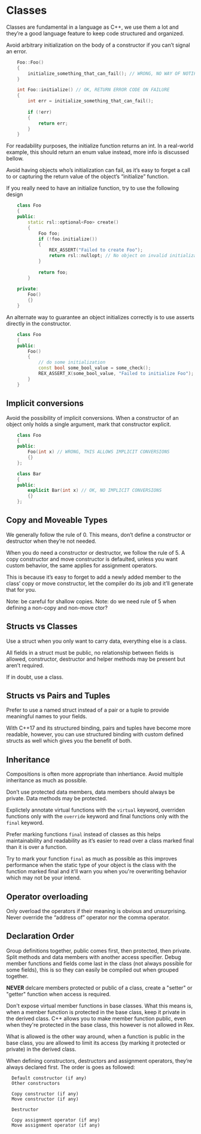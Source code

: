# Classes

Classes are fundamental in a language as C++, we use them a lot and they’re a good language feature to keep code structured and organized. 

Avoid arbitrary initialization on the body of a constructor if you can’t signal an error.

```cpp
    Foo::Foo()
    {
        initialize_something_that_can_fail(); // WRONG, NO WAY OF NOTIFYING FAILURE
    }

    int Foo::initialize() // OK, RETURN ERROR CODE ON FAILURE
    {
        int err = initialize_something_that_can_fail();
        
        if (!err) 
        {
            return err;
        }
    }
```

For readability purposes, the initialize function returns an int. In a real-world example, this should return an enum value instead, more info is discussed bellow.

Avoid having objects who’s initialization can fail, as it’s easy to forget a call to or capturing the return value of the object’s “initialize” function.

If you really need to have an initialize function, try to use the following design

```cpp
    class Foo
    {
    public:
        static rsl::optional<Foo> create()
        {
            Foo foo;
            if (!foo.initialize())
            {
                REX_ASSERT("Failed to create Foo");
                return rsl::nullopt; // No object on invalid initialization
            }
            
            return foo;
        }
        
    private:
        Foo()
        {}
    }
```

An alternate way to guarantee an object initializes correctly is to use asserts directly in the constructor.

```cpp
    class Foo
    {
    public:
        Foo()
        {
            // do some initialization
            const bool some_bool_value = some_check();
            REX_ASSERT_X(some_bool_value, "Failed to initialize Foo");
        }
    }
```

## Implicit conversions

Avoid the possibility of implicit conversions. When a constructor of an object only holds a single argument, mark that constructor explicit.

```cpp
    class Foo
    {
    public:
        Foo(int x) // WRONG, THIS ALLOWS IMPLICIT CONVERSIONS
        {}
    };

    class Bar
    {
    public:
        explicit Bar(int x) // OK, NO IMPLICIT CONVERSIONS
        {}
    };
```

## Copy and Moveable Types

We generally follow the rule of 0. This means, don’t define a constructor or destructor when they’re not needed.

When you do need a constructor or destructor, we follow the rule of 5. A copy constructor and move constructor is defaulted, unless you want custom behavior,
the same applies for assignment operators.

This is because it’s easy to forget to add a newly added member to the class’ copy or move constructor, let the compiler do its job and it’ll generate that for you. 
 
Note: be careful for shallow copies.
Note: do we need rule of 5 when defining a non-copy and non-move ctor?

## Structs vs Classes

Use a struct when you only want to carry data, everything else is a class. 

All fields in a struct must be public, no relationship between fields is allowed, constructor, destructor and helper methods may be present but aren’t required. 

If in doubt, use a class.

## Structs vs Pairs and Tuples

Prefer to use a named struct instead of a pair or a tuple to provide meaningful names to your fields. 

With C++17 and its structured binding, pairs and tuples have become more readable, however, you can use structured binding with custom defined structs as well which gives you the benefit of both.

## Inheritance

Compositions is often more appropriate than inhertiance. Avoid multiple inheritance as much as possible.

Don’t use protected data members, data members should always be private. Data methods may be protected.

Explictely annotate virtual functions with the ```virtual``` keyword, overriden functions only with the ```override``` keyword and final functions only with the ```final``` keyword. 

Prefer marking functions ```final``` instead of classes as this helps maintainability and readability as it’s easier to read over a class marked final than it is over a function.

Try to mark your function ```final``` as much as possible as this improves performance when the static type of your object is the class with the function marked final and it'll warn you when you're overwriting behavior which may not be your intend.

## Operator overloading

Only overload the operators if their meaning is obvious and unsurprising.
Never override the “address of” operator nor the comma operator.

## Declaration Order

Group definitions together, public comes first, then protected, then private.
Split methods and data members with another access specifier.
Debug member functions and fields come last in the class (not always possible for some fields), this is so they can easily be compiled out when grouped together.

**NEVER** delcare members protected or public of a class, create a "setter" or "getter" function when access is required.

Don't expose virtual member functions in base classes. What this means is, when a member function is protected in the base class, keep it private in the derived class.
C++ allows you to make member function public, even when they're protected in the base class, this however is not allowed in Rex.

What is allowed is the other way around, when a function is public in the base class, you are allowed to limit its access (by marking it protected or private) in the derived class.

When defining constructors, destructors and assignment operators, they’re always declared first.
The order is goes as followed:

```
  Default constructor (if any)          
  Other constructors   

  Copy constructor (if any)            
  Move constructor (if any)         

  Destructor                       

  Copy assignment operator (if any)    
  Move assignment operator (if any)   
```
